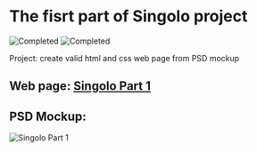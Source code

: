 # The fisrt part of Singolo project

![Completed](https://img.shields.io/badge/completed-30%25-brightgreen)
![Completed](https://img.shields.io/badge/last%20update-21--02--2020-blue)

Project: create valid html and css web page from PSD mockup

## Web page: [Singolo Part 1](https://xmelsky.github.io/singolo/singolo1.html)

## PSD Mockup:

![Singolo Part 1](https://xmelsky.github.io/assets/images/singolo1.png)
